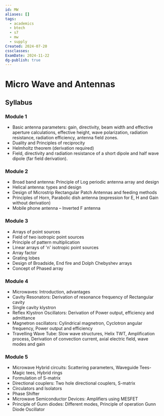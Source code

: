 ```yaml
---
id: MW
aliases: []
tags:
  - academics
  - btech
  - s7
  - mw
  - supply
Created: 2024-07-20
cssclasses:
ExamDate: 2024-11-22
dg-publish: true
---
```

# Micro Wave and Antennas

## Syllabus 

### Module 1

- Basic antenna parameters: gain, directivity, beam width and effective aperture calculations, effective height, wave polarization, radiation resistance, radiation efficiency, antenna field zones.
- Duality and Principles of reciprocity
- Helmholtz theorem (derivation required)
- Field, directivity and radiation resistance of a short dipole and half wave dipole (far field derivation).

### Module 2

- Broad band antenna: Principle of Log periodic antenna array and design
- Helical antenna: types and design
- Design of Microstrip Rectangular Patch Antennas and feeding methods
- Principles of Horn, Parabolic dish antenna (expression for E, H and Gain without derivation)
- Mobile phone antenna – Inverted F antenna

### Module 3

- Arrays of point sources
- Field of two isotropic point sources
- Principle of pattern multiplication
- Linear arrays of 'n' isotropic point sources
- Array factor
- Grating lobes
- Design of Broadside, End fire and Dolph Chebyshev arrays
- Concept of Phased array

### Module 4

- Microwaves: Introduction, advantages
- Cavity Resonators: Derivation of resonance frequency of Rectangular cavity
- Single cavity klystron
- Reflex Klystron Oscillators: Derivation of Power output, efficiency and admittance
- Magnetron oscillators: Cylindrical magnetron, Cyclotron angular frequency, Power output and efficiency
- Travelling Wave Tube: Slow wave structures, Helix TWT, Amplification process, Derivation of convection current, axial electric field, wave modes and gain

### Module 5

- Microwave Hybrid circuits: Scattering parameters, Waveguide Tees- Magic tees, Hybrid rings
- Formulation of S-matrix
- Directional couplers: Two hole directional couplers, S-matrix
- Circulators and Isolators
- Phase Shifter
- Microwave Semiconductor Devices: Amplifiers using MESFET
- Principle of Gunn diodes: Different modes, Principle of operation Gunn Diode Oscillator